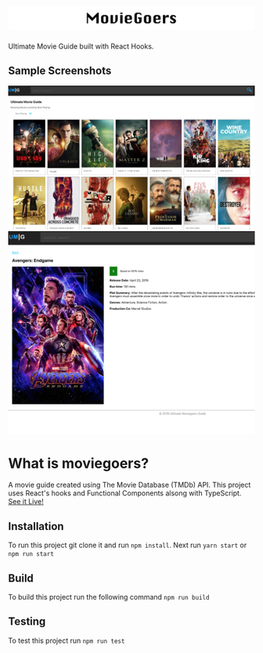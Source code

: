 <h1 align="center"><img src="https://github.com/jefferyvincent/moviegoers/blob/master/public/assets/moviegoers-readme-header.png" alt="MovieGoers" /></h1>

Ultimate Movie Guide built with React Hooks.

## Sample Screenshots
<img src="https://github.com/jefferyvincent/moviegoers/blob/master/public/assets/screen_shot_1.png" alt="moviegoers" />
<img src="https://github.com/jefferyvincent/moviegoers/blob/master/public/assets/screen_shot_2.png" alt="moviegoers" />


# What is moviegoers?
A movie guide created using The Movie Database (TMDb) API. This project uses React's hooks and Functional Components alsong with TypeScript. [See it Live! ](https://jefferyvincent.github.io/)

## Installation
To run this project git clone it and run `npm install`. Next run `yarn start` or `npm run start`

## Build
To build this project run the following command `npm run build`

## Testing
To test this project run `npm run test`
